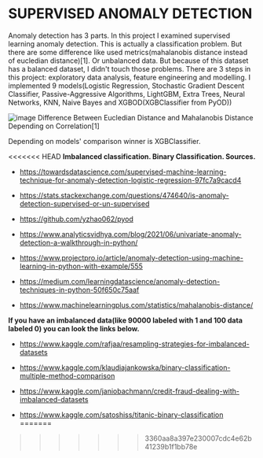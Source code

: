 # SUPERVISED ANOMALY DETECTION

Anomaly detection has 3 parts. In this project I examined supervised learning anomaly detection. This is actually a classification problem. But there are some difference like used metrics(mahalanobis distance instead of eucledian distance)[1]. Or unbalanced data. But because of this dataset has a balanced dataset, I didn't touch those problems. There are 3 steps in this project: exploratory data analysis, feature engineering and modelling. I implemented 9 models(Logistic Regression, Stochastic Gradient Descent Classifier, Passive-Aggressive Algorithms, LightGBM, Extra Trees, Neural Networks, KNN, Naive Bayes and XGBOD(XGBClassifier from PyOD))

![image](https://user-images.githubusercontent.com/42489236/153754116-36893572-3cfe-4f38-950b-921c9d640e32.png)
Difference Between Eucledian Distance and Mahalanobis Distance Depending on Correlation[1]

Depending on models' comparison winner is XGBClassifier.

<<<<<<< HEAD
**Imbalanced classification. Binary Classification. Sources.**

- https://towardsdatascience.com/supervised-machine-learning-technique-for-anomaly-detection-logistic-regression-97fc7a9cacd4

- https://stats.stackexchange.com/questions/474640/is-anomaly-detection-supervised-or-un-supervised

- https://github.com/yzhao062/pyod

- https://www.analyticsvidhya.com/blog/2021/06/univariate-anomaly-detection-a-walkthrough-in-python/

- https://www.projectpro.io/article/anomaly-detection-using-machine-learning-in-python-with-example/555

- https://medium.com/learningdatascience/anomaly-detection-techniques-in-python-50f650c75aaf

- https://www.machinelearningplus.com/statistics/mahalanobis-distance/

**If you have an imbalanced data(like 90000 labeled with 1 and 100 data labeled 0) you can look the links below.**

- https://www.kaggle.com/rafjaa/resampling-strategies-for-imbalanced-datasets

- https://www.kaggle.com/klaudiajankowska/binary-classification-multiple-method-comparison

- https://www.kaggle.com/janiobachmann/credit-fraud-dealing-with-imbalanced-datasets

- https://www.kaggle.com/satoshiss/titanic-binary-classification
=======
>>>>>>> 3360aa8a397e230007cdc4e62b41239b1f1bb78e
